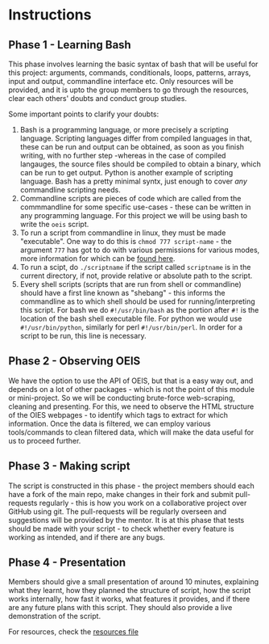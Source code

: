 # Instructions

## Phase 1 - Learning Bash

This phase involves learning the basic syntax of bash that will be useful for
this project: arguments, commands, conditionals, loops, patterns, arrays, input
and output, commandline interface etc. Only resources will be provided, and it
is upto the group members to go through the resources, clear each others'
doubts and conduct group studies.

Some important points to clarify your doubts:

1. Bash is a programming language, or more precisely a scripting language.
   Scripting languages differ from compiled languages in that, these can be run
   and output can be obtained, as soon as you finish writing, with no further
   step -whereas in the case of compiled langauges, the source files should be
   compiled to obtain a binary, which can be run to get output. Python is another
   example of scripting language. Bash has a pretty minimal syntx, just enough
   to cover _any_ commandline scripting needs.
2. Commandline scripts are pieces of code which are called from the commmandline
   for some specific use-cases - these can be written in any programming language.
   For this project we will be using bash to write the `oeis` script.
3. To run a script from commandline in linux, they must be made "executable".
   One way to do this is `chmod 777 script-name` - the argument `777` has got
   to do with various permissions for various modes, more information for which
   can be [found here](https://www.tutorialspoint.com/unix_commands/chmod.htm).
4. To run a scipt, do `./scriptname` if the script called `scriptname` is in
   the current directory, if not, provide relative or absolute path to the script.
5. Every shell scripts (scripts that are run from shell or commandline) should
   have a first line known as "shebang" - this informs the commandline as to
   which shell should be used for running/interpreting this script. For bash we do
   `#!/usr/bin/bash` as the portion after `#!` is the location of the bash shell
   executable file. For python we would use `#!/usr/bin/python`, similarly for perl
   `#!/usr/bin/perl`. In order for a script to be run, this line is necessary.

## Phase 2 - Observing OEIS

We have the option to use the API of OEIS, but that is a easy way out, and
depends on a lot of other packages - which is not the point of this module or
mini-project. So we will be conducting brute-force web-scraping, cleaning
and presenting. For this, we need to observe the HTML structure of the OIES
webpages - to identify which tags to extract for which information. Once the
data is filtered, we can employ various tools/commands to clean filtered data,
which will make the data useful for us to proceed further.

## Phase 3 - Making script

The script is constructed in this phase - the project members should each
have a fork of the main repo, make changes in their fork and submit pull-requests
regularly - this is how you work on a collaborative project over GitHub using
git. The pull-requests will be regularly overseen and suggestions will be
provided by the mentor. It is at this phase that tests should be made with your
script - to check whether every feature is working as intended, and if there
are any bugs.

## Phase 4 - Presentation

Members should give a small presentation of around 10 minutes, explaining
what they learnt, how they planned the structure of script, how the script
works internally, how fast it works, what features it provides, and if there
are any future plans with this script. They should also provide a live
demonstration of the script.

For resources, check the [resources file](./RESOURCES.md)
